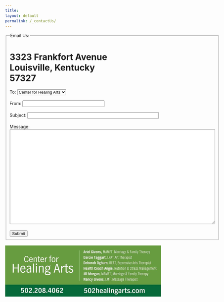 ```yaml
---
title: 
layout: default
permalink: /_contactUs/
---
```



<html>
<form>
<fieldset>
<legend>Email Us:</legend>
    <h1>3323 Frankfort Avenue<br>
  Louisville, Kentucky<br>
  57327</h1>
  <div class="postcard"> 
  To:
  <select class="postcard">
    <option>Center for Healing Arts</option>
    <option>Ariel Givens</option>
    <option>Darcie Taggart</option>
    <option>Deb Ogburn</option>
    <option>Health Coach Angie</option>
    <option>Jill Morgan</option>
    <option>Nancy Givens</option>
    <option>Jennifer Beasley</option>
  </select><br><br>
  From:
  <input class="postcard" type="text" size="30"><br><br>
  Subject:
  <input class="postcard" type="text" size="50"><br><br>
  Message:
  <textarea cols="80" rows="20"></textarea><br><br>
  <input class="postcard" type="submit">
  </div>
</fieldset>
</form>
</html><br>

<img src="/images/502card.jpg">